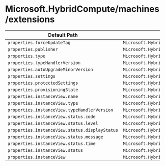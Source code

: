 # Microsoft.HybridCompute/machines/extensions

| Default Path | Alias |
|---|---|
| `properties.forceUpdateTag` | `Microsoft.HybridCompute/machines/extensions/forceUpdateTag` |
| `properties.publisher` | `Microsoft.HybridCompute/machines/extensions/publisher` |
| `properties.type` | `Microsoft.HybridCompute/machines/extensions/type` |
| `properties.typeHandlerVersion` | `Microsoft.HybridCompute/machines/extensions/typeHandlerVersion` |
| `properties.autoUpgradeMinorVersion` | `Microsoft.HybridCompute/machines/extensions/autoUpgradeMinorVersion` |
| `properties.settings` | `Microsoft.HybridCompute/machines/extensions/settings` |
| `properties.protectedSettings` | `Microsoft.HybridCompute/machines/extensions/protectedSettings` |
| `properties.provisioningState` | `Microsoft.HybridCompute/machines/extensions/provisioningState` |
| `properties.instanceView.name` | `Microsoft.HybridCompute/machines/extensions/instanceView.name` |
| `properties.instanceView.type` | `Microsoft.HybridCompute/machines/extensions/instanceView.type` |
| `properties.instanceView.typeHandlerVersion` | `Microsoft.HybridCompute/machines/extensions/instanceView.typeHandlerVersion` |
| `properties.instanceView.status.code` | `Microsoft.HybridCompute/machines/extensions/instanceView.status.code` |
| `properties.instanceView.status.level` | `Microsoft.HybridCompute/machines/extensions/instanceView.status.level` |
| `properties.instanceView.status.displayStatus` | `Microsoft.HybridCompute/machines/extensions/instanceView.status.displayStatus` |
| `properties.instanceView.status.message` | `Microsoft.HybridCompute/machines/extensions/instanceView.status.message` |
| `properties.instanceView.status.time` | `Microsoft.HybridCompute/machines/extensions/instanceView.status.time` |
| `properties.instanceView.status` | `Microsoft.HybridCompute/machines/extensions/instanceView.status` |
| `properties.instanceView` | `Microsoft.HybridCompute/machines/extensions/instanceView` |

